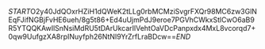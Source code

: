 $START$O2y40JdQOxrHZiH1dQWeK2tLLg0rbMCMziSvgrFXQr98MC6zw3GlNEqFJifNGBjFvHE6ueh/8g5t86+Ed4uUjmPdJ9eroe7PGVhCWkxStlCwO6aB9R5YTQQKAwIlSnNsiMdRU5tDArUkcarIlVehtOaVDcPanpxdx4MxL8vcorqd7+0qw9UufgzXA8rpINuyfph26NtNI9YrZrfLraBDcw==$END$